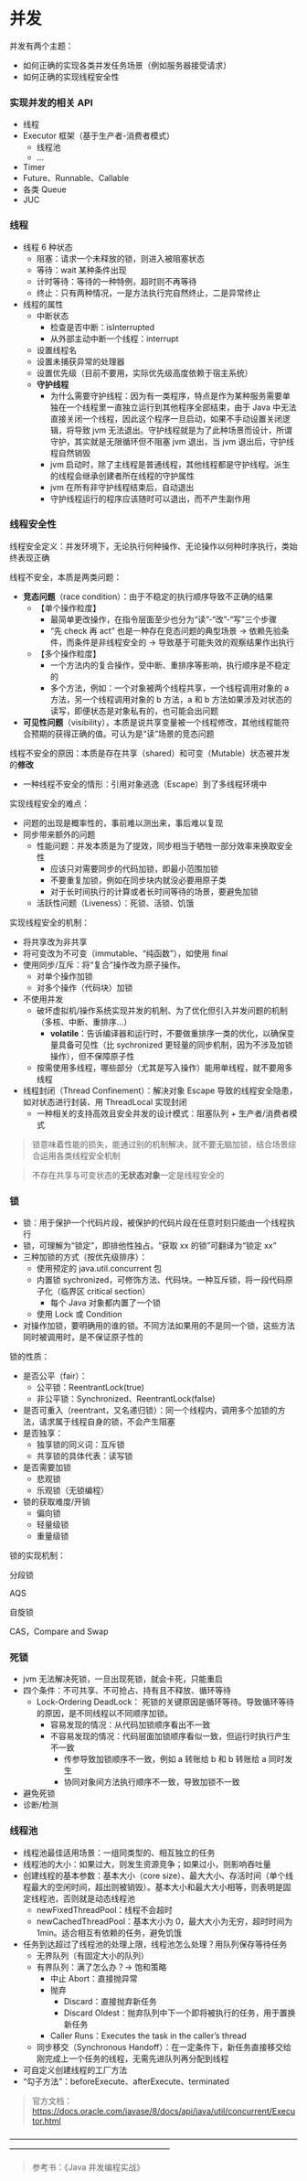 # 并发

并发有两个主题：
- 如何正确的实现各类并发任务场景（例如服务器接受请求）
- 如何正确的实现线程安全性


### 实现并发的相关 API

- 线程
- Executor 框架（基于生产者-消费者模式）
  - 线程池
  - ...
- Timer
- Future、Runnable、Callable
- 各类 Queue
- JUC


### 线程

- 线程 6 种状态
  - 阻塞：请求一个未释放的锁，则进入被阻塞状态
  - 等待：wait 某种条件出现
  - 计时等待：等待的一种特例，超时则不再等待
  - 终止：只有两种情况，一是方法执行完自然终止，二是异常终止
- 线程的属性
  - 中断状态
    - 检查是否中断：isInterrupted
    - 从外部主动中断一个线程：interrupt
  - 设置线程名
  - 设置未捕获异常的处理器
  - 设置优先级（目前不要用，实际优先级高度依赖于宿主系统）
  - **守护线程**
    - 为什么需要守护线程：因为有一类程序，特点是作为某种服务需要单独在一个线程里一直独立运行到其他程序全部结束，由于 Java 中无法直接关闭一个线程，因此这个程序一旦启动，如果不手动设置关闭逻辑，将导致 jvm 无法退出。守护线程就是为了此种场景而设计，所谓守护，其实就是无限循环但不阻塞 jvm 退出，当 jvm 退出后，守护线程自然销毁
    - jvm 启动时，除了主线程是普通线程，其他线程都是守护线程。派生的线程会继承创建者所在线程的守护属性
    - jvm 在所有非守护线程结束后，自动退出
    - 守护线程运行的程序应该随时可以退出，而不产生副作用


### 线程安全性

线程安全定义：并发环境下，无论执行何种操作、无论操作以何种时序执行，类始终表现正确

线程不安全，本质是两类问题：
- **竞态问题**（race condition）：由于不稳定的执行顺序导致不正确的结果
  - 【单个操作粒度】
    - 最简单更改操作，在指令层面至少也分为“读”-“改”-“写”三个步骤
    - “先 check 再 act” 也是一种存在竞态问题的典型场景 -> 依赖先验条件，而条件是非线程安全的 -> 导致基于可能失效的观察结果作出执行
  - 【多个操作粒度】
    - 一个方法内的复合操作，受中断、重排序等影响，执行顺序是不稳定的
    - 多个方法，例如：一个对象被两个线程共享，一个线程调用对象的 a 方法，另一个线程调用对象的 b 方法，a 和 b 方法如果涉及对状态的读写，即便状态是对象私有的，也可能会出问题
- **可见性问题**（visibility），本质是说共享变量被一个线程修改，其他线程能符合预期的获得正确的值。可认为是“读”场景的竞态问题

线程不安全的原因：本质是存在共享（shared）和可变（Mutable）状态被并发的**修改**
- 一种线程不安全的情形：引用对象逃逸（Escape）到了多线程环境中

实现线程安全的难点：
- 问题的出现是概率性的，事前难以测出来，事后难以复现
- 同步带来额外的问题
  - 性能问题：并发本质是为了提效，同步相当于牺牲一部分效率来换取安全性
    - 应该只对需要同步的代码加锁，即最小范围加锁
    - 不要重复加锁，例如在同步块内就没必要用原子类
    - 对于长时间执行的计算或者长时间等待的场景，要避免加锁
  - 活跃性问题（Liveness）：死锁、活锁、饥饿

实现线程安全的机制：
- 将共享改为非共享
- 将可变改为不可变（immutable、“纯函数”），如使用 final
- 使用同步/互斥：将“复合”操作改为原子操作。
  - 对单个操作加锁
  - 对多个操作（代码块）加锁
- 不使用并发
  - 破坏虚拟机/操作系统实现并发的机制、为了优化但引入并发问题的机制（多核、中断、重排序...）
    - **volatile**：告诉编译器和运行时，不要做重排序一类的优化，以确保变量具备可见性（比 sychronized 更轻量的同步机制，因为不涉及加锁操作），但不保障原子性
  - 按需使用多线程，哪些部分（尤其是写入操作）能用单线程，就不要用多线程
- 线程封闭（Thread Confinement）：解决对象 Escape 导致的线程安全隐患，如对状态进行封装、用 ThreadLocal 实现封闭
  - 一种相关的支持高效且安全并发的设计模式：阻塞队列 + 生产者/消费者模式

> 锁意味着性能的损失，能通过别的机制解决，就不要无脑加锁，结合场景综合运用各类线程安全机制

> 不存在共享与可变状态的**无状态对象**一定是线程安全的


### 锁

- 锁：用于保护一个代码片段，被保护的代码片段在任意时刻只能由一个线程执行
- 锁，可理解为“锁定”，即排他性独占。“获取 xx 的锁”可翻译为“锁定 xx”
- 三种加锁的方式（按优先级排序）：
  - 使用预定的 java.util.concurrent 包
  - 内置锁 sychronized，可修饰方法、代码块。一种互斥锁，将一段代码原子化（临界区 critical section）
    - 每个 Java 对象都内置了一个锁
  - 使用 Lock 或 Condition
- 对操作加锁，要明确用的谁的锁。不同方法如果用的不是同一个锁，这些方法同时被调用时，是不保证原子性的

锁的性质：
- 是否公平（fair）：
  - 公平锁：ReentrantLock(true)
  - 非公平锁：Synchronized、ReentrantLock(false)
- 是否可重入（reentrant，又名递归锁）：同一个线程内，调用多个加锁的方法，请求属于线程自身的锁，不会产生阻塞
- 是否独享：
  - 独享锁的同义词：互斥锁
  - 共享锁的具体代表：读写锁
- 是否需要加锁
  - 悲观锁
  - 乐观锁（无锁编程）
- 锁的获取难度/开销
  - 偏向锁
  - 轻量级锁
  - 重量级锁

锁的实现机制：

分段锁

AQS

自旋锁

CAS，Compare and Swap


### 死锁

- jvm 无法解决死锁，一旦出现死锁，就会卡死，只能重启
- 四个条件：不可共享、不可抢占、持有且不释放、循环等待
  - Lock-Ordering DeadLock： 死锁的关键原因是循环等待。导致循环等待的原因，是不同线程以不同顺序加锁。
    - 容易发现的情况：从代码加锁顺序看出不一致
    - 不容易发现的情况：代码层面加锁顺序看似一致，但运行时执行产生不一致
      - 传参导致加锁顺序不一致，例如 a 转账给 b 和 b 转账给 a 同时发生
      - 协同对象间方法执行顺序不一致，导致加锁不一致
- 避免死锁
- 诊断/检测



### 线程池

- 线程池最佳适用场景：一组同类型的、相互独立的任务
- 线程池的大小：如果过大，则发生资源竞争；如果过小，则影响吞吐量
- 创建线程的基本参数：基本大小（core size）、最大大小、存活时间（单个线程最大的空闲时间，超出则被销毁）。基本大小和最大大小相等，则表明是固定线程池，否则就是动态线程池
  - newFixedThreadPool：线程不会超时
  - newCachedThreadPool：基本大小为 0，最大大小为无穷，超时时间为 1min。适合相互有依赖的任务，避免饥饿
- 任务到达超过了线程池的处理上限，线程池怎么处理？用队列保存等待任务
  - 无界队列（有固定大小的队列）
  - 有界队列：满了怎么办？-> 饱和策略
    - 中止 Abort：直接抛异常
    - 抛弃
      - Discard：直接抛弃新任务
      - Discard Oldest：抛弃队列中下一个即将被执行的任务，用于置换新任务
    - Caller Runs：Executes the task in the caller’s thread
  - 同步移交（Synchronous Handoff）：在一定条件下，新任务直接移交给刚完成上一个任务的线程，无需先进队列再分配到线程
- 可自定义创建线程的工厂方法
- “勾子方法”：beforeExecute、afterExecute、terminated

> 官方文档：https://docs.oracle.com/javase/8/docs/api/java/util/concurrent/Executor.html


————————————————————————————————————————————————————————

> 参考书：《Java 并发编程实战》